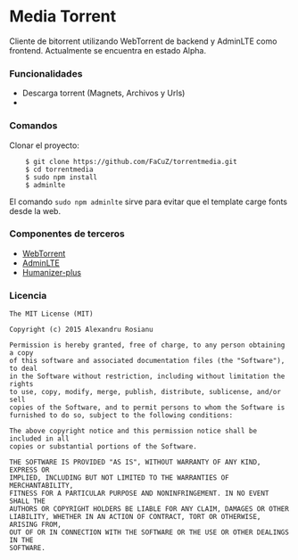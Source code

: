 # Media Torrent

Cliente de bitorrent utilizando WebTorrent de backend y AdminLTE como frontend. Actualmente se encuentra en estado Alpha.

### Funcionalidades
* Descarga torrent (Magnets, Archivos y Urls)
*

### Comandos

Clonar el proyecto:

```
	$ git clone https://github.com/FaCuZ/torrentmedia.git
	$ cd torrentmedia
	$ sudo npm install
	$ adminlte
```

El comando `sudo npm adminlte` sirve para evitar que el template carge fonts desde la web. 

### Componentes de terceros
* [WebTorrent](https://github.com/feross/webtorrent)
* [AdminLTE](https://github.com/almasaeed2010/AdminLTE)
* [Humanizer-plus](https://github.com/HubSpot/humanize)

### Licencia
```
The MIT License (MIT)

Copyright (c) 2015 Alexandru Rosianu

Permission is hereby granted, free of charge, to any person obtaining a copy
of this software and associated documentation files (the "Software"), to deal
in the Software without restriction, including without limitation the rights
to use, copy, modify, merge, publish, distribute, sublicense, and/or sell
copies of the Software, and to permit persons to whom the Software is
furnished to do so, subject to the following conditions:

The above copyright notice and this permission notice shall be included in all
copies or substantial portions of the Software.

THE SOFTWARE IS PROVIDED "AS IS", WITHOUT WARRANTY OF ANY KIND, EXPRESS OR
IMPLIED, INCLUDING BUT NOT LIMITED TO THE WARRANTIES OF MERCHANTABILITY,
FITNESS FOR A PARTICULAR PURPOSE AND NONINFRINGEMENT. IN NO EVENT SHALL THE
AUTHORS OR COPYRIGHT HOLDERS BE LIABLE FOR ANY CLAIM, DAMAGES OR OTHER
LIABILITY, WHETHER IN AN ACTION OF CONTRACT, TORT OR OTHERWISE, ARISING FROM,
OUT OF OR IN CONNECTION WITH THE SOFTWARE OR THE USE OR OTHER DEALINGS IN THE
SOFTWARE.
```